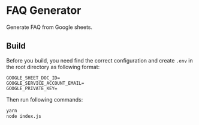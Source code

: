 # FAQ Generator

Generate FAQ from Google sheets.


## Build

Before you build, you need find the correct configuration and create `.env` in the root directory as following format:

```
GOOGLE_SHEET_DOC_ID=
GOOGLE_SERVICE_ACCOUNT_EMAIL=
GOOGLE_PRIVATE_KEY=
```

Then run following commands:

```bash
yarn
node index.js
```
